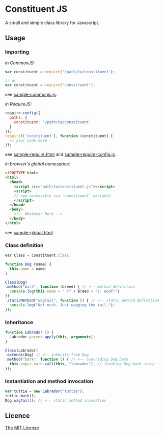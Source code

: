 # Constituent JS
A small and simple class library for Javascript.

## Usage

### Importing

*in CommonJS:*
```javascript
var constituent = require('/path/to/constituent');

// or
var constituent = require('constituent');
```

see [sample-commonjs.js](sample/sample-commonjs.js).

*in RequireJS:*
```javascript
require.config({
  paths: {
    constituent: '/path/to/constituent'
  }
});
require(['constituent'], function (constituent) {
  // your code here
});
```

see [sample-require.html](sample/sample-require.html) and [sample-require-config.js](sample/sample-require-config.js).

*in browser's global namespace:*
```html
<!DOCTYPE html>
<html>
  <head>
    <script src="path/to/constituent.js"></script>
    <script>
    // now accessible via 'constituent' variable
    </script>
  </head>
  <body>
    <!-- Whatever here -->
  </body>
</html>
```

see [sample-global.html](sample/sample-global.html).

### Class definition
```javascript
var Class = constituent.Class;

function Dog (name) {
  this.name = name;
}

Class(Dog)
.method("bark", function (breed) { // <-- method definition
  console.log(this.name + " (" + breed + "): woof!")
})
.staticMethod("wagTail", function () { // <-- static method definition
  console.log("Not much. Just wagging the tail.");
});
```

### Inheritance
```javascript
function Labrador () {
  Labrador.parent.apply(this, arguments);
}

Class(Labrador)
.extends(Dog) // <-- inherits from Dog
.method("bark", function () { // <-- overriding Dog.bark
  this.super.bark.call(this, "labrador"); // invoking Dog.bark using 'this' as context
});
```

### Instantiation and method invocation
```javascript
var tuttie = new Labrador("tuttie");
tuttie.bark();
Dog.wagTail(); // <-- static method invocation
```

## Licence
[The MIT License](LICENSE)
